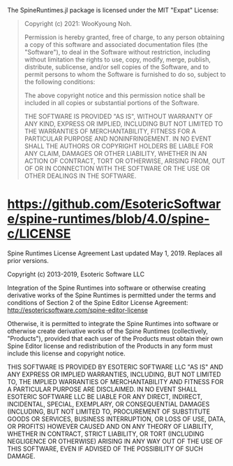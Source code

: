 The SpineRuntimes.jl package is licensed under the MIT "Expat" License:

> Copyright (c) 2021: WooKyoung Noh.
>
> Permission is hereby granted, free of charge, to any person obtaining a copy
> of this software and associated documentation files (the "Software"), to deal
> in the Software without restriction, including without limitation the rights
> to use, copy, modify, merge, publish, distribute, sublicense, and/or sell
> copies of the Software, and to permit persons to whom the Software is
> furnished to do so, subject to the following conditions:
>
> The above copyright notice and this permission notice shall be included in all
> copies or substantial portions of the Software.
>
> THE SOFTWARE IS PROVIDED "AS IS", WITHOUT WARRANTY OF ANY KIND, EXPRESS OR
> IMPLIED, INCLUDING BUT NOT LIMITED TO THE WARRANTIES OF MERCHANTABILITY,
> FITNESS FOR A PARTICULAR PURPOSE AND NONINFRINGEMENT. IN NO EVENT SHALL THE
> AUTHORS OR COPYRIGHT HOLDERS BE LIABLE FOR ANY CLAIM, DAMAGES OR OTHER
> LIABILITY, WHETHER IN AN ACTION OF CONTRACT, TORT OR OTHERWISE, ARISING FROM,
> OUT OF OR IN CONNECTION WITH THE SOFTWARE OR THE USE OR OTHER DEALINGS IN THE
> SOFTWARE.
>



# https://github.com/EsotericSoftware/spine-runtimes/blob/4.0/spine-c/LICENSE

Spine Runtimes License Agreement
Last updated May 1, 2019. Replaces all prior versions.

Copyright (c) 2013-2019, Esoteric Software LLC

Integration of the Spine Runtimes into software or otherwise creating
derivative works of the Spine Runtimes is permitted under the terms and
conditions of Section 2 of the Spine Editor License Agreement:
http://esotericsoftware.com/spine-editor-license

Otherwise, it is permitted to integrate the Spine Runtimes into software
or otherwise create derivative works of the Spine Runtimes (collectively,
"Products"), provided that each user of the Products must obtain their own
Spine Editor license and redistribution of the Products in any form must
include this license and copyright notice.

THIS SOFTWARE IS PROVIDED BY ESOTERIC SOFTWARE LLC "AS IS" AND ANY EXPRESS
OR IMPLIED WARRANTIES, INCLUDING, BUT NOT LIMITED TO, THE IMPLIED WARRANTIES
OF MERCHANTABILITY AND FITNESS FOR A PARTICULAR PURPOSE ARE DISCLAIMED. IN
NO EVENT SHALL ESOTERIC SOFTWARE LLC BE LIABLE FOR ANY DIRECT, INDIRECT,
INCIDENTAL, SPECIAL, EXEMPLARY, OR CONSEQUENTIAL DAMAGES (INCLUDING,
BUT NOT LIMITED TO, PROCUREMENT OF SUBSTITUTE GOODS OR SERVICES, BUSINESS
INTERRUPTION, OR LOSS OF USE, DATA, OR PROFITS) HOWEVER CAUSED AND ON ANY
THEORY OF LIABILITY, WHETHER IN CONTRACT, STRICT LIABILITY, OR TORT (INCLUDING
NEGLIGENCE OR OTHERWISE) ARISING IN ANY WAY OUT OF THE USE OF THIS SOFTWARE,
EVEN IF ADVISED OF THE POSSIBILITY OF SUCH DAMAGE.
